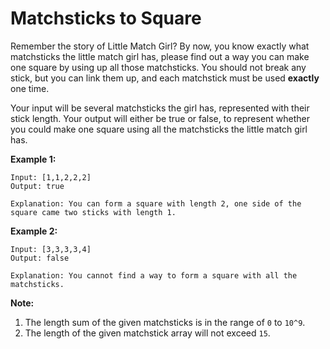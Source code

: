 # Matchsticks to Square

Remember the story of Little Match Girl? By now, you know exactly what matchsticks the little match girl has, please find out a way you can make one square by using up all those matchsticks. You should not break any stick, but you can link them up, and each matchstick must be used **exactly** one time.

Your input will be several matchsticks the girl has, represented with their stick length. Your output will either be true or false, to represent whether you could make one square using all the matchsticks the little match girl has.

**Example 1:**

```pseudo
Input: [1,1,2,2,2]
Output: true

Explanation: You can form a square with length 2, one side of the square came two sticks with length 1.
```

**Example 2:**

```pseudo
Input: [3,3,3,3,4]
Output: false

Explanation: You cannot find a way to form a square with all the matchsticks.
```

**Note:**

1. The length sum of the given matchsticks is in the range of `0` to `10^9`.
2. The length of the given matchstick array will not exceed `15`.
